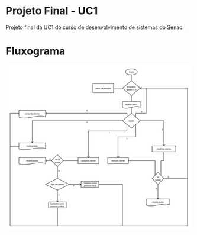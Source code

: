 # Projeto Final - UC1

Projeto final da UC1 do curso de desenvolvimento de sistemas do Senac.

# Fluxograma

![flowchart](./docs/flowchart.svg "Google's Knowledge Graph")
